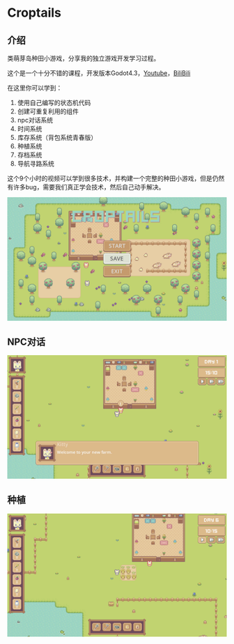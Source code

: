 # Croptails

## 介绍

类萌芽岛种田小游戏，分享我的独立游戏开发学习过程。

这个是一个十分不错的课程，开发版本Godot4.3，[Youtube](https://www.youtube.com/watch?v=it0lsREGdmc&t=3s)，[BiliBili](https://www.bilibili.com/video/BV1YhSXYTE51?p=25&vd_source=a49e175e84c42d23d87a620add615b1d)

在这里你可以学到：

1. 使用自己编写的状态机代码
2. 创建可重复利用的组件
3. npc对话系统
4. 时间系统
5. 库存系统（背包系统青春版）
6. 种植系统
7. 存档系统
8. 导航寻路系统

这个9个小时的视频可以学到很多技术，并构建一个完整的种田小游戏，但是仍然有许多bug，需要我们真正学会技术，然后自己动手解决。

![Snipaste_2024-11-25_23-17-09](./img/Snipaste_2024-11-25_23-17-09.jpg) 

## NPC对话

![Snipaste_2024-11-25_23-18-00](./img/Snipaste_2024-11-25_23-18-00.jpg) 

## 种植

![Snipaste_2024-11-25_23-36-43](./img/Snipaste_2024-11-25_23-36-43.jpg) 

